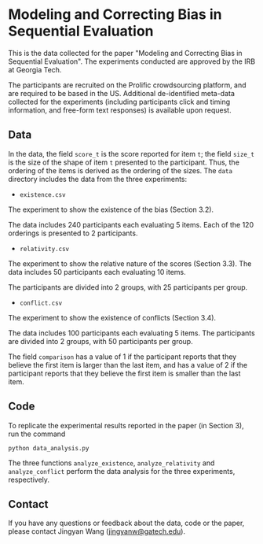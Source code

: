 # Modeling and Correcting Bias in Sequential Evaluation

This is the data collected for the paper "Modeling and Correcting Bias in Sequential Evaluation". The experiments conducted are approved by the IRB at Georgia Tech.

The participants are recruited on the Prolific crowdsourcing platform, and are required to be based in the US. Additional de-identified meta-data collected for the experiments (including participants click and timing information, and free-form text responses) is available upon request.

## Data

In the data, the field `score_t` is the score reported for item `t`; the field `size_t` is the size of the shape of item `t` presented to the participant. Thus, the ordering of the items is derived as the ordering of the sizes. The `data` directory includes the data from the three experiments:

- `existence.csv`

The experiment to show the existence of the bias (Section 3.2).

The data includes 240 participants each evaluating 5 items. Each of the 120 orderings is presented to 2 participants.

- `relativity.csv`

The experiment to show the relative nature of the scores (Section 3.3).
The data includes 50 participants each evaluating 10 items.

The participants are divided into 2 groups, with 25 participants per group.

- `conflict.csv`

The experiment to show the existence of conflicts (Section 3.4).

The data includes 100 participants each evaluating 5 items. The participants are divided into 2 groups, with 50 participants per group.

The field `comparison` has a value of 1 if the participant reports that they believe the first item is larger than the last item, and has a value of 2 if the participant reports that they believe the first item is smaller than the last item.


## Code
To replicate the experimental results reported in the paper (in Section 3), run the command
```
python data_analysis.py
```

The three functions `analyze_existence`, `analyze_relativity` and `analyze_conflict` perform the data analysis for the three experiments, respectively.


## Contact
If you have any questions or feedback about the data, code or the paper, please contact Jingyan Wang (jingyanw@gatech.edu).
